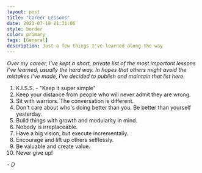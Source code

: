 ```yaml
---
layout: post
title: "Career Lessons"
date: 2021-07-18 21:31:06
style: border
color: primary
tags: [General]
description: Just a few things I've learned along the way
---
```


*Over my career, I’ve kept a short, private list of the most important lessons I’ve learned, usually the hard way. In hopes that others might avoid the mistakes I've made, I've decided to publish and maintain that list here.*

1. K.I.S.S. - "Keep it super simple"
2. Keep your distance from people who will never admit they are wrong.
3. Sit with warriors. The conversation is different.
4. Don't care about who's doing better than you. Be better than yourself yesterday.
5. Build things with growth and modularity in mind.
6. Nobody is irreplaceable.
7. Have a big vision, but execute incrementally.
8. Encourage and lift up others selflessly.
9. Be valuable and create value.
10. Never give up!

_- D_